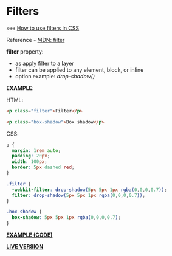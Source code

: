 # Filters

see [How to use filters in CSS](https://developer.mozilla.org/en-US/docs/Learn/CSS/Styling_boxes/Advanced_box_effects#Filters)

Reference - [MDN: filter](https://developer.mozilla.org/en-US/docs/Web/CSS/filter)

**filter** property:

- as apply filter to a layer
- filter can be applied to any element, block, or inline
- option example: *drop-shadow()*

**EXAMPLE**:

HTML:

```html
<p class="filter">Filter</p>

<p class="box-shadow">Box shadow</p>
```

CSS:

```css
p {
  margin: 1rem auto;
  padding: 20px;
  width: 100px;
  border: 5px dashed red;
}

.filter {
  -webkit-filter: drop-shadow(5px 5px 1px rgba(0,0,0,0.7));
  filter: drop-shadow(5px 5px 1px rgba(0,0,0,0.7));
}

.box-shadow {
  box-shadow: 5px 5px 1px rgba(0,0,0,0.7);
}
```

**[EXAMPLE (CODE)](https://github.com/mdn/learning-area/blob/master/css/styling-boxes/advanced_box_effects/filters.html)**

**[LIVE VERSION](https://mdn.github.io/learning-area/css/styling-boxes/advanced_box_effects/filters.html)**